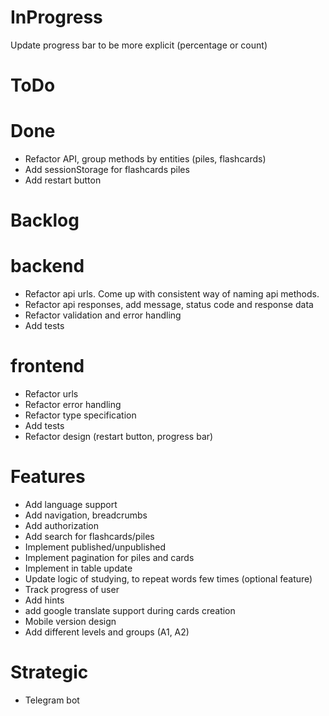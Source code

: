 # InProgress
Update progress bar to be more explicit (percentage or count)

# ToDo


# Done
* Refactor API, group methods by entities (piles, flashcards)
* Add sessionStorage for flashcards piles
* Add restart button

# Backlog
# backend
* Refactor api urls. Come up with consistent way of naming api methods. 
* Refactor api responses, add message, status code and response data
* Refactor validation and error handling
* Add tests


# frontend
* Refactor urls
* Refactor error handling
* Refactor type specification
* Add tests
* Refactor design (restart button, progress bar)

# Features
* Add language support
* Add navigation, breadcrumbs
* Add authorization
* Add search for flashcards/piles
* Implement published/unpublished
* Implement pagination for piles and cards
* Implement in table update 
* Update logic of studying, to repeat words few times (optional feature)
* Track progress of user
* Add hints
* add google translate support during cards creation
* Mobile version design
* Add different levels and groups (A1, A2)

# Strategic
* Telegram bot




